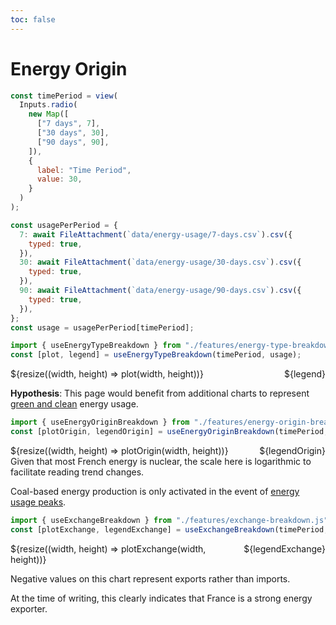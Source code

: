 ```yaml
---
toc: false
---
```


# Energy Origin

<div class="grid grid-cols-1">

```js
const timePeriod = view(
  Inputs.radio(
    new Map([
      ["7 days", 7],
      ["30 days", 30],
      ["90 days", 90],
    ]),
    {
      label: "Time Period",
      value: 30,
    }
  )
);
```

</div>

```js
const usagePerPeriod = {
  7: await FileAttachment(`data/energy-usage/7-days.csv`).csv({
    typed: true,
  }),
  30: await FileAttachment(`data/energy-usage/30-days.csv`).csv({
    typed: true,
  }),
  90: await FileAttachment(`data/energy-usage/90-days.csv`).csv({
    typed: true,
  }),
};
const usage = usagePerPeriod[timePeriod];

import { useEnergyTypeBreakdown } from "./features/energy-type-breakdown.js";
const [plot, legend] = useEnergyTypeBreakdown(timePeriod, usage);
```

<div class="grid grid-cols-1" style="grid-auto-rows: 504px;">
  <div class="card" style="display: flex">
    <div style="flex:1;">
      ${resize((width, height) => plot(width, height))}
    </div>
    <div style="flex: 0;">
      ${legend}
    </div>
  </div>
</div>

<div class="note">

**Hypothesis**: This page would benefit from additional charts to represent [green and clean](https://palmetto.com/solar/difference-between-green-clean-and-renewable-energy) energy usage.

</div>

```js
import { useEnergyOriginBreakdown } from "./features/energy-origin-breakdown.js";
const [plotOrigin, legendOrigin] = useEnergyOriginBreakdown(timePeriod, usage);
```

<div class="grid grid-cols-1" style="grid-auto-rows: 504px;">
  <div class="card" style="display: flex">
    <div style="flex:1;">
      ${resize((width, height) => plotOrigin(width, height))}
    </div>
    <div style="flex: 0;">
      ${legendOrigin}
    </div>
  </div>
</div>

<div class="warning">
Given that most French energy is nuclear, the scale here is logarithmic to facilitate reading trend changes.
</div>
<div class="note">

Coal-based energy production is only activated in the event of [energy usage peaks](https://www.latribune.fr/entreprises-finance/industrie/energie-environnement/france-deux-centrales-a-charbon-autorisees-a-fonctionner-jusqu-a-fin-2024-973788.html).

</div>

```js
import { useExchangeBreakdown } from "./features/exchange-breakdown.js";
const [plotExchange, legendExchange] = useExchangeBreakdown(timePeriod, usage);
```

<div class="grid grid-cols-1" style="grid-auto-rows: 504px;">
  <div class="card" style="display: flex">
    <div style="flex:1;">
      ${resize((width, height) => plotExchange(width, height))}
    </div>
    <div style="flex: 0;">
      ${legendExchange}
    </div>
  </div>
</div>

<div class="note">

Negative values on this chart represent exports rather than imports.

At the time of writing, this clearly indicates that France is a strong energy exporter.
</div>
